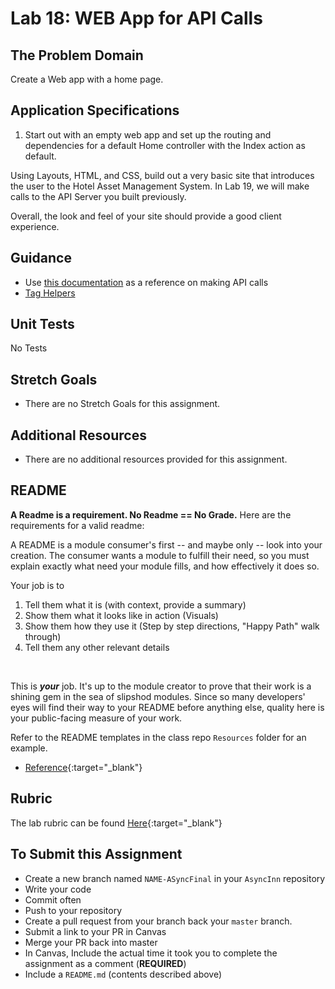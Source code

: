 # Lab 18: WEB App for API Calls

## The Problem Domain

Create a Web app with a home page. 

## Application Specifications

1. Start out with an empty web app and set up the routing and dependencies for a default Home controller with the Index action as default. 

Using Layouts, HTML, and CSS, build out a very basic site that introduces the user to the Hotel Asset Management System. In Lab 19, we will make calls to the API Server you built previously.

Overall, the look and feel of your site should provide a good client experience.


## Guidance
- Use [this documentation](https://docs.microsoft.com/en-us/dotnet/csharp/tutorials/console-webapiclient) as a reference on making API calls
- [Tag Helpers](https://docs.microsoft.com/en-US/aspnet/core/mvc/views/tag-helpers/intro?view=aspnetcore-3.1)


## Unit Tests
No Tests


## Stretch Goals
- There are no Stretch Goals for this assignment.

## Additional Resources
- There are no additional resources provided for this assignment.

## README

**A Readme is a requirement. No Readme == No Grade.** 
Here are the requirements for a valid readme:

A README is a module consumer's first -- and maybe only -- look into your creation. The consumer wants a module to fulfill their need, so you must explain exactly what need your module fills, and how effectively it does so.

Your job is to

1. Tell them what it is (with context, provide a summary)
1. Show them what it looks like in action (Visuals)
1. Show them how they use it (Step by step directions, "Happy Path" walk through)
1. Tell them any other relevant details
<br />

This is ***your*** job. It's up to the module creator to prove that their work is a shining gem in the sea of slipshod modules. Since so many developers' eyes will find their way to your README before anything else, quality here is your public-facing measure of your work.

Refer to the README templates in the class repo `Resources` folder for an example. 
- [Reference](https://github.com/noffle/art-of-readme){:target="_blank"} 


## Rubric

The lab rubric can be found [Here](../../Resources/rubric){:target="_blank"} 

## To Submit this Assignment

- Create a new branch named `NAME-ASyncFinal` in your `AsyncInn` repository
- Write your code
- Commit often
- Push to your repository
- Create a pull request from your branch back your `master` branch.
- Submit a link to your PR in Canvas
- Merge your PR back into master
- In Canvas, Include the actual time it took you to complete the assignment as a comment (**REQUIRED**)
- Include a `README.md` (contents described above)